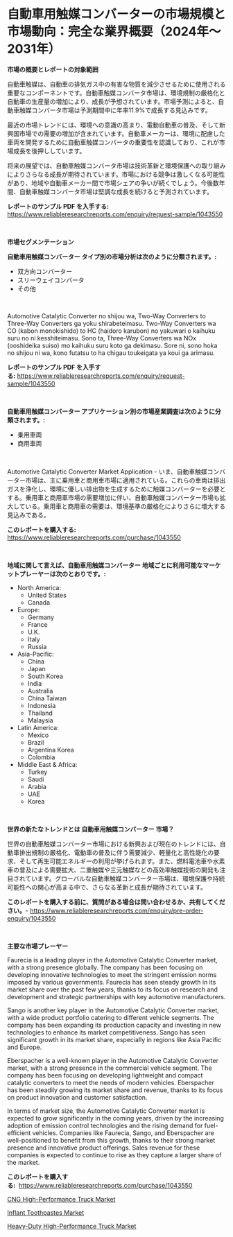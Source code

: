 <p><h1>自動車用触媒コンバーターの市場規模と市場動向：完全な業界概要（2024年〜2031年）</h1></p><p><strong>市場の概要とレポートの対象範囲</strong></p>
<p><p>自動車触媒は、自動車の排気ガス中の有害な物質を減少させるために使用される重要なコンポーネントです。自動車触媒コンバータ市場は、環境規制の厳格化と自動車の生産量の増加により、成長が予想されています。市場予測によると、自動車触媒コンバータ市場は予測期間中に年率11.9%で成長する見込みです。</p><p>最近の市場トレンドには、環境への意識の高まり、電動自動車の普及、そして新興国市場での需要の増加が含まれています。自動車メーカーは、環境に配慮した車両を開発するために自動車触媒コンバータの重要性を認識しており、これが市場成長を後押ししています。</p><p>将来の展望では、自動車触媒コンバータ市場は技術革新と環境保護への取り組みによりさらなる成長が期待されています。市場における競争は激しくなる可能性があり、地域や自動車メーカー間で市場シェアの争いが続くでしょう。今後数年間、自動車触媒コンバータ市場は堅調な成長を続けると予測されています。</p></p>
<p><strong>レポートのサンプル PDF を入手する:</strong> <a href="https://www.reliableresearchreports.com/enquiry/request-sample/1043550">https://www.reliableresearchreports.com/enquiry/request-sample/1043550</a></p>
<p>&nbsp;</p>
<p><strong>市場セグメンテーション</strong></p>
<p><strong>自動車用触媒コンバーター タイプ別の市場分析は次のように分類されます。:</strong></p>
<p><ul><li>双方向コンバーター</li><li>スリーウェイコンバータ</li><li>その他</li></ul></p>
<p>&nbsp;</p>
<p><p>Automotive Catalytic Converter no shijou wa, Two-Way Converters to Three-Way Converters ga yoku shirabeteimasu. Two-Way Converters wa CO (kabon monokishido) to HC (haidoro karubon) no yakuwari o kaihuku suru no ni kesshiteimasu. Sono ta, Three-Way Converters wa NOx (ooshideika suiso) mo kaihuku suru koto ga dekimasu. Sore ni, sono hoka no shijou ni wa, kono futatsu to ha chigau toukeigata ya koui ga arimasu.</p></p>
<p><strong>レポートのサンプル PDF を入手する:</strong>&nbsp;<a href="https://www.reliableresearchreports.com/enquiry/request-sample/1043550">https://www.reliableresearchreports.com/enquiry/request-sample/1043550</a></p>
<p>&nbsp;</p>
<p><strong> 自動車用触媒コンバーター アプリケーション別の市場産業調査は次のように分類されます。:</strong></p>
<p><ul><li>乗用車両</li><li>商用車両</li></ul></p>
<p>&nbsp;</p>
<p><p>Automotive Catalytic Converter Market Application - いま、自動車触媒コンバーター市場は、主に乗用車と商用車市場に適用されている。これらの車両は排出ガスを浄化し、環境に優しい排出物を生成するために触媒コンバーターを必要とする。乗用車と商用車市場の需要増加に伴い、自動車触媒コンバーター市場も拡大している。乗用車と商用車の需要は、環境基準の厳格化によりさらに増大する見込みである。</p></p>
<p><strong>このレポートを購入する:</strong>&nbsp; <a href="https://www.reliableresearchreports.com/purchase/1043550">https://www.reliableresearchreports.com/purchase/1043550</a></p>
<p>&nbsp;</p>
<p><strong>地域に関して言えば、自動車用触媒コンバーター 地域ごとに利用可能なマーケットプレーヤーは次のとおりです。:</strong></p>
<p><ul>
    <li>
        North America:
        <ul>
            <li>United States</li>
            <li>Canada</li>
        </ul>
    </li>
    <li>
        Europe:
        <ul>
            <li>Germany</li>
            <li>France</li>
            <li>U.K.</li>
            <li>Italy</li>
            <li>Russia</li>
        </ul>
    </li>
    <li>
        Asia-Pacific:
        <ul>
            <li>China</li>
            <li>Japan</li>
            <li>South Korea</li>
            <li>India</li>
            <li>Australia</li>
            <li>China Taiwan</li>
            <li>Indonesia</li>
            <li>Thailand</li>
            <li>Malaysia</li>
        </ul>
    </li>
    <li>
        Latin America:
        <ul>
            <li>Mexico</li>
            <li>Brazil</li>
            <li>Argentina Korea</li>
            <li>Colombia</li>
        </ul>
    </li>
    <li>
        Middle East & Africa:
        <ul>
            <li>Turkey</li>
            <li>Saudi</li>
            <li>Arabia</li>
            <li>UAE</li>
            <li>Korea</li>
        </ul>
    </li>
    </ul></p>
<p>&nbsp;</p>
<p><strong>世界の新たなトレンドとは 自動車用触媒コンバーター 市場？</strong></p>
<p><p>世界の自動車触媒コンバーター市場における新興および現在のトレンドには、自動車排出規制の厳格化、電動車の普及に伴う需要減少、軽量化と高性能化の要求、そして再生可能エネルギーの利用が挙げられます。また、燃料電池車や水素車の普及による需要拡大、二重触媒や三元触媒などの高効率触媒技術の開発も注目されています。グローバルな自動車触媒コンバーター市場は、環境保護や持続可能性への関心が高まる中で、さらなる革新と成長が期待されています。</p></p>
<p><strong>このレポートを購入する前に、質問がある場合は問い合わせるか、共有してください。</strong>- <a href="https://www.reliableresearchreports.com/enquiry/pre-order-enquiry/1043550">https://www.reliableresearchreports.com/enquiry/pre-order-enquiry/1043550</a></p>
<p>&nbsp;</p>
<p><strong>主要な市場プレーヤー</strong></p>
<p><p>Faurecia is a leading player in the Automotive Catalytic Converter market, with a strong presence globally. The company has been focusing on developing innovative technologies to meet the stringent emission norms imposed by various governments. Faurecia has seen steady growth in its market share over the past few years, thanks to its focus on research and development and strategic partnerships with key automotive manufacturers.</p><p>Sango is another key player in the Automotive Catalytic Converter market, with a wide product portfolio catering to different vehicle segments. The company has been expanding its production capacity and investing in new technologies to enhance its market competitiveness. Sango has seen significant growth in its market share, especially in regions like Asia Pacific and Europe.</p><p>Eberspacher is a well-known player in the Automotive Catalytic Converter market, with a strong presence in the commercial vehicle segment. The company has been focusing on developing lightweight and compact catalytic converters to meet the needs of modern vehicles. Eberspacher has been steadily growing its market share and revenue, thanks to its focus on product innovation and customer satisfaction.</p><p>In terms of market size, the Automotive Catalytic Converter market is expected to grow significantly in the coming years, driven by the increasing adoption of emission control technologies and the rising demand for fuel-efficient vehicles. Companies like Faurecia, Sango, and Eberspacher are well-positioned to benefit from this growth, thanks to their strong market presence and innovative product offerings. Sales revenue for these companies is expected to continue to rise as they capture a larger share of the market.</p></p>
<p><strong>このレポートを購入する:</strong>&nbsp;&nbsp;<a href="https://www.reliableresearchreports.com/purchase/1043550">https://www.reliableresearchreports.com/purchase/1043550</a></p>
<p><p><a href="https://view.publitas.com/reportprime-1/cng-high-performance-truck-market-size-market-trends-and-growth-outlook-forecasted-for-period-from-2023-to-2030/">CNG High-Performance Truck Market</a></p><p><a href="https://view.publitas.com/reportprime-1/inflant-toothpastes-market-share-market-new-trends-analysis-report-by-type-by-application-by-end-use-by-region-and-segment-forecasts-2023-2030/">Inflant Toothpastes Market</a></p><p><a href="https://view.publitas.com/reportprime-1/heavy-duty-high-performance-truck-market-dynamics-2023-2030-also-about-its-market-trends-projections-and-opportunities/">Heavy-Duty High-Performance Truck Market</a></p></p>